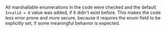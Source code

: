 All marshallable enumerations in the code were checked and the default `Invalid = 0`
value was added, if it didn't exist before. This makes the code less error prone
and more secure, because it requires the enum field to be explicitly set, if
some meaningful behavior is expected.